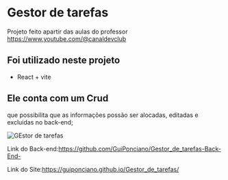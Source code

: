 # Gestor de tarefas

Projeto feito apartir das aulas do professor https://www.youtube.com/@canaldevclub

## Foi utilizado neste projeto 
- React + vite

## Ele conta com um Crud 
que possibilita que as informações possão ser alocadas, editadas e excluidas no back-end;

![GEstor de tarefas](https://github.com/user-attachments/assets/3fe41a11-be8a-4d97-b589-51f48a8312bd)

Link do Back-end:https://github.com/GuiPonciano/Gestor_de_tarefas-Back-End-

Link do Site:https://guiponciano.github.io/Gestor_de_tarefas/






